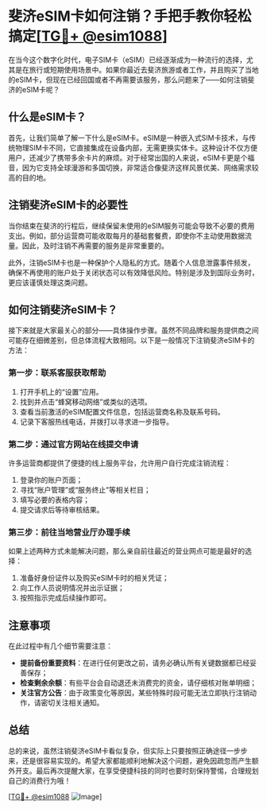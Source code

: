 # 斐济eSIM卡如何注销？手把手教你轻松搞定[[TG💪+ @esim1088](https://t.me/s/esim1088)]

在当今这个数字化时代，电子SIM卡（eSIM）已经逐渐成为一种流行的选择，尤其是在旅行或短期使用场景中。如果你最近去斐济旅游或者工作，并且购买了当地的eSIM卡，但现在已经回国或者不再需要该服务，那么问题来了——如何注销斐济的eSIM卡呢？

## 什么是eSIM卡？
首先，让我们简单了解一下什么是eSIM卡。eSIM是一种嵌入式SIM卡技术，与传统物理SIM卡不同，它直接集成在设备内部，无需更换实体卡。这种设计不仅方便用户，还减少了携带多余卡片的麻烦。对于经常出国的人来说，eSIM卡更是个福音，因为它支持全球漫游和多国切换，非常适合像斐济这样风景优美、网络需求较高的目的地。

## 注销斐济eSIM卡的必要性
当你结束在斐济的行程后，继续保留未使用的eSIM服务可能会导致不必要的费用支出。例如，部分运营商可能收取每月的基础套餐费，即使你不主动使用数据流量。因此，及时注销不再需要的服务是非常重要的。

此外，注销eSIM卡也是一种保护个人隐私的方式。随着个人信息泄露事件频发，确保不再使用的账户处于关闭状态可以有效降低风险。特别是涉及到国际业务时，更应该谨慎处理这类问题。

## 如何注销斐济eSIM卡？
接下来就是大家最关心的部分——具体操作步骤。虽然不同品牌和服务提供商之间可能存在细微差别，但总体流程大致相同。以下是一般情况下注销斐济eSIM卡的方法：

### 第一步：联系客服获取帮助
1. 打开手机上的“设置”应用。
2. 找到并点击“蜂窝移动网络”或类似的选项。
3. 查看当前激活的eSIM配置文件信息，包括运营商名称及联系号码。
4. 记录下客服热线电话，并拨打以寻求进一步指导。

### 第二步：通过官方网站在线提交申请
许多运营商都提供了便捷的线上服务平台，允许用户自行完成注销流程：
1. 登录你的账户页面；
2. 寻找“账户管理”或“服务终止”等相关栏目；
3. 填写必要的表格内容；
4. 提交请求后等待审核结果。

### 第三步：前往当地营业厅办理手续
如果上述两种方式未能解决问题，那么亲自前往最近的营业网点可能是最好的选择：
1. 准备好身份证件以及购买eSIM卡时的相关凭证；
2. 向工作人员说明情况并出示证据；
3. 按照指示完成后续操作即可。

## 注意事项
在此过程中有几个细节需要注意：
- **提前备份重要资料**：在进行任何更改之前，请务必确认所有关键数据都已经妥善保存；
- **检查剩余余额**：有些平台会自动退还未消费完的资金，请仔细核对账单明细；
- **关注官方公告**：由于政策变化等原因，某些特殊时段可能无法立即执行注销动作，请密切关注相关通知。

## 总结
总的来说，虽然注销斐济eSIM卡看似复杂，但实际上只要按照正确途径一步步来，还是很容易实现的。希望大家都能顺利地解决这个问题，避免因疏忽而产生额外开支。最后再次提醒大家，在享受便捷科技的同时也要时刻保持警惕，合理规划自己的消费行为哦！

[[TG💪+ @esim1088](https://t.me/s/esim1088) ![Image](https://i.postimg.cc/4NQfJmqS/Snipaste-2025-05-13-00-14-12.png)]